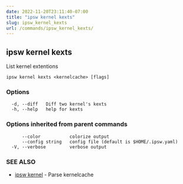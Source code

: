 ```yaml
---
date: 2022-11-20T23:11:40-07:00
title: "ipsw kernel kexts"
slug: ipsw_kernel_kexts
url: /commands/ipsw_kernel_kexts/
---
```

## ipsw kernel kexts

List kernel extentions

```
ipsw kernel kexts <kernelcache> [flags]
```

### Options

```
  -d, --diff   Diff two kernel's kexts
  -h, --help   help for kexts
```

### Options inherited from parent commands

```
      --color           colorize output
      --config string   config file (default is $HOME/.ipsw.yaml)
  -V, --verbose         verbose output
```

### SEE ALSO

* [ipsw kernel](/cmd/ipsw_kernel/)	 - Parse kernelcache

